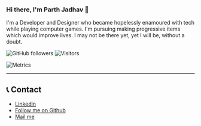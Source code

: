 ### Hi there, I'm Parth Jadhav 👋

I'm a Developer and Designer who became hopelessly enamoured with tech while playing computer games. I'm pursuing making progressive items which would improve lives. I may not be there yet, yet I will be, without a doubt.

![GitHub followers](https://img.shields.io/github/followers/ParthJadhav?label=Follow&style=social)
![Visitors](https://visitor-badge.glitch.me/badge?page_id=Parth-Jadhav)

![Metrics](https://metrics.lecoq.io/ParthJadhav)

<hr>

## 📞 Contact
 
 - [Linkedin](https://www.linkedin.com/in/parth-jadhav-a26a23183/)
 - [Follow me on Github](https://github.com/ParthJadhav)
 - [Mail me](mailto:Jadhavparth99@gmail.com)
